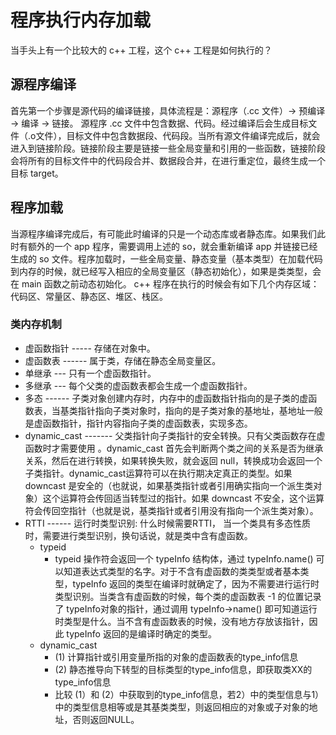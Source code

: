 # 程序执行内存加载
当手头上有一个比较大的 c++ 工程，这个 c++ 工程是如何执行的？
## 源程序编译
首先第一个步骤是源代码的编译链接，具体流程是：源程序（.cc 文件）-> 预编译 -> 编译 -> 链接。
源程序 .cc 文件中包含数据、代码。经过编译后会生成目标文件（.o文件），目标文件中包含数据段、代码段。当所有源文件编译完成后，就会进入到链接阶段。链接阶段主要是链接一些全局变量和引用的一些函数，链接阶段会将所有的目标文件中的代码段合并、数据段合并，在进行重定位，最终生成一个目标 target。
## 程序加载
当源程序编译完成后，有可能此时编译的只是一个动态库或者静态库。如果我们此时有额外的一个 app 程序，需要调用上述的 so，就会重新编译 app 并链接已经生成的 so 文件。程序加载时，一些全局变量、静态变量（基本类型）在加载代码到内存的时候，就已经写入相应的全局变量区（静态初始化），如果是类类型，会在 main 函数之前动态初始化。 c++ 程序在执行的时候会有如下几个内存区域：代码区、常量区、静态区、堆区、栈区。
### 类内存机制
+ 虚函数指针 ----- 存储在对象中。
+ 虚函数表 ------ 属于类，存储在静态全局变量区。
+ 单继承 --- 只有一个虚函数指针。
+ 多继承 --- 每个父类的虚函数表都会生成一个虚函数指针。
+ 多态 ------ 子类对象创建内存时，内存中的虚函数指针指向的是子类的虚函数表，当基类指针指向子类对象时，指向的是子类对象的基地址，基地址一般是虚函数指针，指针内容指向子类的虚函数表，实现多态。
+ dynamic_cast  ------- 父类指针向子类指针的安全转换。只有父类函数存在虚函数时才需要使用 。dynamic_cast 首先会判断两个类之间的关系是否为继承关系，然后在进行转换，如果转换失败，就会返回 null，转换成功会返回一个子类指针。dynamic_cast运算符可以在执行期决定真正的类型。如果 downcast 是安全的（也就说，如果基类指针或者引用确实指向一个派生类对象）这个运算符会传回适当转型过的指针。如果 downcast 不安全，这个运算符会传回空指针（也就是说，基类指针或者引用没有指向一个派生类对象）。
+ RTTI ------ 运行时类型识别: 什么时候需要RTTI， 当一个类具有多态性质时，需要进行类型识别，换句话说，就是类中含有虚函数。
  + typeid
    + typeid 操作符会返回一个 typeInfo 结构体，通过 typeInfo.name() 可以知道表达式类型的名字。对于不含有虚函数的类类型或者基本类型，typeInfo 返回的类型在编译时就确定了，因为不需要进行运行时类型识别。当类含有虚函数的时候，每个类的虚函数表 -1 的位置记录了 typeInfo对象的指针，通过调用 typeInfo->name() 即可知道运行时类型是什么。当不含有虚函数表的时候，没有地方存放该指针，因此 typeInfo 返回的是编译时确定的类型。
  + dynamic_cast
    + (1) 计算指针或引用变量所指的对象的虚函数表的type_info信息
    + (2) 静态推导向下转型的目标类型的type_info信息，即获取类XX的type_info信息
    + 比较 (1）和 (2）中获取到的type_info信息，若2）中的类型信息与1）中的类型信息相等或是其基类类型，则返回相应的对象或子对象的地址，否则返回NULL。